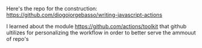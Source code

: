 Here's the repo for the construction: https://github.com/diogojorgebasso/writing-javascript-actions

I learned about the module https://github.com/actions/toolkit that github ultilizes for personalizing the workflow
in order to better serve the ammouut of repo's
